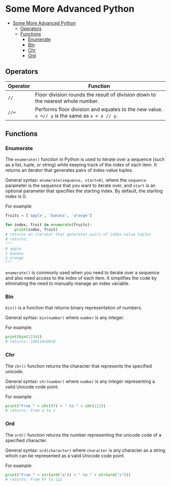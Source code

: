# Some More Advanced Python

- [Some More Advanced Python](#some-more-advanced-python)
  - [Operators](#operators)
  - [Functions](#functions)
    - [Enumerate](#enumerate)
    - [Bin](#bin)
    - [Chr](#chr)
    - [Ord](#ord)

## Operators

|Operator|Function                                                                                     |
|--------|---------------------------------------------------------------------------------------------|
|  `//`  | Floor division rounds the result of division down to the nearest whole number.              |
|  `//=` | Performs floor division and equates to the new value. `x =// y` is the same as `x = x // y`.|

## Functions

### Enumerate

The `enumerate()` function in Python is used to iterate over a sequence (such as a list, tuple, or string) while keeping track of the index of each item. It returns an iterator that generates pairs of index-value tuples.

General syntax: `enumerate(sequence, start=0)`, where the `sequence` parameter is the sequence that you want to iterate over, and `start` is an optional parameter that specifies the starting index. By default, the starting index is 0.

For example:

```python
fruits = ['apple', 'banana', 'orange']

for index, fruit in enumerate(fruits):
    print(index, fruit)
# returns an iterator that generates pairs of index-value tuples
# returns:
"""
0 apple
1 banana
2 orange
"""
```

`enumerate()` is commonly used when you need to iterate over a sequence and also need access to the index of each item. It simplifies the code by eliminating the need to manually manage an index variable.

### Bin

`bin()` is a function that returns binary representation of numbers.

General syntax: `bin(number)` where `number` is any integer.

For example:

```python
print(bin(1234))
# returns: 10011010010
```

### Chr

The `chr()` function returns the character that represents the specified unicode.

General syntax: `chr(number)` where `number` is any integer representing a valid Unicode code point.

For example:

```python
print("From " + chr(97) + " to " + chr(122))
# returns: From a to z
```

### Ord

The `ord()` function returns the number representing the unicode code of a specified character.

General syntax: `ord(character)` where `character` is any character as a string which can be represented as a valid Unicode code point.

For example:

```python
print("From " + str(ord("a")) + " to " + str(ord("z")))
# returns: From 97 to 122
```
